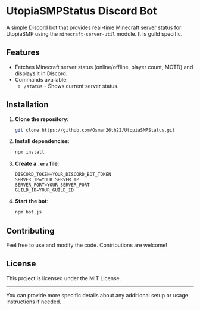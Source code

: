 
# UtopiaSMPStatus Discord Bot

A simple Discord bot that provides real-time Minecraft server status for UtopiaSMP using the `minecraft-server-util` module. It is guild specific.

## Features

- Fetches Minecraft server status (online/offline, player count, MOTD) and displays it in Discord.
- Commands available:
  - `/status` - Shows current server status.

## Installation

1. **Clone the repository**:
   ```bash
   git clone https://github.com/Osman26th22/UtopiaSMPStatus.git
   ```

2. **Install dependencies**:
   ```bash
   npm install
   ```

3. **Create a `.env` file**:
   ```plaintext
   DISCORD_TOKEN=YOUR_DISCORD_BOT_TOKEN
   SERVER_IP=YOUR_SERVER_IP
   SERVER_PORT=YOUR_SERVER_PORT
   GUILD_ID=YOUR_GUILD_ID
   ```

4. **Start the bot**:
   ```bash
   npm bot.js
   ```

## Contributing

Feel free to use and modify the code. Contributions are welcome!

## License

This project is licensed under the MIT License.

---

You can provide more specific details about any additional setup or usage instructions if needed.
